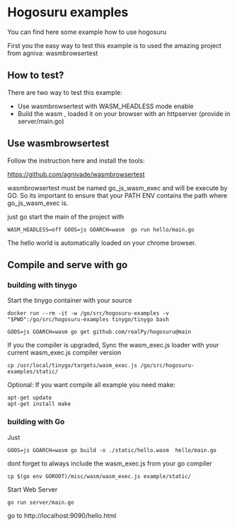 # Hogosuru examples
You can find here some example how to use hogosuru  

First you the easy way to test this example is to used the amazing project from agniva: wasmbrowsertest  


## How to test?

There are two way to test this example: 

- Use wasmbrowsertest with WASM_HEADLESS mode enable
- Build the wasm , loaded it on your browser with an httpserver (provide in server/main.go)




## Use wasmbrowsertest

Follow the instruction here and install the tools: 

https://github.com/agnivade/wasmbrowsertest


wasmbrowsertest must be named go_js_wasm_exec and will be execute by GO. So its important to ensure that your PATH ENV contains the path where go_js_wasm_exec is.  


just go start the main of the project with  

```
WASM_HEADLESS=off GOOS=js GOARCH=wasm  go run hello/main.go
```

The hello world is automatically loaded on your chrome browser.


## Compile and serve with go

### building with tinygo

Start the tinygo container with your source  
```
docker run --rm -it -w /go/src/hogosuru-examples -v "$PWD":/go/src/hogosuru-examples tinygo/tinygo bash 
```


```
GOOS=js GOARCH=wasm go get github.com/realPy/hogosuru@main
```
If you the compiler is upgraded, Sync the wasm_exec.js loader with your current wasm_exec.js compiler version

```
cp /usr/local/tinygo/targets/wasm_exec.js /go/src/hogosuru-examples/static/
```

Optional: If you want compile all example you need make:  

```
apt-get update
apt-get install make
```

### building with Go

Just 

```
GOOS=js GOARCH=wasm go build -o ./static/hello.wasm  hello/main.go
```

dont forget to always include the wasm_exec.js from your go compiler
```
cp $(go env GOROOT)/misc/wasm/wasm_exec.js example/static/
```

Start Web Server 

```
go run server/main.go
```

go to http://localhost:9090/hello.html
